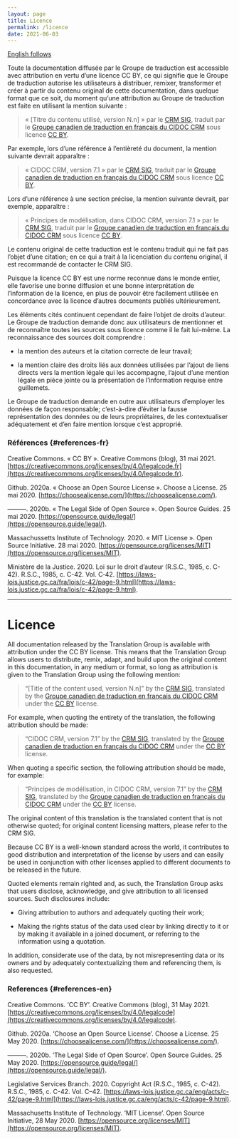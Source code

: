 ```yaml
---
layout: page
title: Licence
permalink: /licence
date: 2021-06-03
---
```


[English follows](#licence-en)

Toute la documentation diffusée par le Groupe de traduction est accessible avec attribution en vertu d’une licence CC BY, ce qui signifie que le Groupe de traduction autorise les utilisateurs à distribuer, remixer, transformer et créer à partir du contenu original de cette documentation, dans quelque format que ce soit, du moment qu’une attribution au Groupe de traduction est faite en utilisant la mention suivante : 

> « [Titre du contenu utilisé, version N.n] » par le [CRM SIG](http://www.cidoc-crm.org/sig-members-list), traduit par le [Groupe canadien de traduction en français du CIDOC CRM](https://chin-rcip.github.io/cidoc_crm_fr-ca/) sous licence [CC BY](https://creativecommons.org/licenses/by/4.0/legalcode.fr).

Par exemple, lors d’une référence à l’entièreté du document, la mention suivante devrait apparaître : 

> « CIDOC CRM, version 7.1 » par le [CRM SIG](http://www.cidoc-crm.org/sig-members-list), traduit par le [Groupe canadien de traduction en français du CIDOC CRM](https://chin-rcip.github.io/cidoc_crm_fr-ca/) sous licence [CC BY](https://creativecommons.org/licenses/by/4.0/legalcode.fr).

Lors d’une référence à une section précise, la mention suivante devrait, par exemple, apparaître : 

> « Principes de modélisation, dans CIDOC CRM, version 7.1 » par le [CRM SIG](http://www.cidoc-crm.org/sig-members-list), traduit par le [Groupe canadien de traduction en français du CIDOC CRM](https://chin-rcip.github.io/cidoc_crm_fr-ca/) sous licence [CC BY](https://creativecommons.org/licenses/by/4.0/legalcode.fr).

Le contenu original de cette traduction est le contenu traduit qui ne fait pas l’objet d’une citation; en ce qui a trait à la licenciation du contenu original, il est recommandé de contacter le CRM SIG.

Puisque la licence CC BY est une norme reconnue dans le monde entier, elle favorise une bonne diffusion et une bonne interprétation de l’information de la licence, en plus de pouvoir être facilement utilisée en concordance avec la licence d’autres documents publiés ultérieurement.

Les éléments cités continuent cependant de faire l’objet de droits d’auteur. Le Groupe de traduction demande donc aux utilisateurs de mentionner et de reconnaître toutes les sources sous licence comme il le fait lui-même. La reconnaissance des sources doit comprendre :

- la mention des auteurs et la citation correcte de leur travail;

- la mention claire des droits liés aux données utilisées par l’ajout de liens directs vers la mention légale qui les accompagne, l’ajout d’une mention légale en pièce jointe ou la présentation de l’information requise entre guillemets. 

Le Groupe de traduction demande en outre aux utilisateurs d’employer les données de façon responsable; c’est-à-dire d’éviter la fausse représentation des données ou de leurs propriétaires, de les contextualiser adéquatement et d’en faire mention lorsque c’est approprié.

### Références {#references-fr}

Creative Commons. « CC BY ». Creative Commons (blog), 31 mai 2021. [https://creativecommons.org/licenses/by/4.0/legalcode.fr](https://creativecommons.org/licenses/by/4.0/legalcode.fr).  

Github. 2020a. « Choose an Open Source License ». Choose a License. 25 mai 2020. [https://choosealicense.com/](https://choosealicense.com/).

———. 2020b. « The Legal Side of Open Source ». Open Source Guides. 25 mai 2020. [https://opensource.guide/legal/](https://opensource.guide/legal/).

Massachussetts Institute of Technology. 2020. « MIT License ». Open Source Initiative. 28 mai 2020. [https://opensource.org/licenses/MIT](https://opensource.org/licenses/MIT).

Ministère de la Justice. 2020. Loi sur le droit d’auteur (R.S.C., 1985, c. C-42). R.S.C., 1985, c. C-42. Vol. C‑42. [https://laws-lois.justice.gc.ca/fra/lois/c-42/page-9.html](https://laws-lois.justice.gc.ca/fra/lois/c-42/page-9.html).

---

<h1 class="post-title" id="licence-en">Licence</h1>

All documentation released by the Translation Group is available with attribution under the CC BY license. This means that the Translation Group allows users to distribute, remix, adapt, and build upon the original content in this documentation, in any medium or format, so long as attribution is given to the Translation Group using the following mention: 

> “[Title of the content used, version N.n]” by the [CRM SIG](http://www.cidoc-crm.org/sig-members-list), translated by the [Groupe canadien de traduction en français du CIDOC CRM](https://chin-rcip.github.io/cidoc_crm_fr-ca/) under the [CC BY](https://creativecommons.org/licenses/by/4.0/legalcode) license.

For example, when quoting the entirety of the translation, the following attribution should be made: 

> “CIDOC CRM, version 7.1” by the [CRM SIG](http://www.cidoc-crm.org/sig-members-list), translated by the [Groupe canadien de traduction en français du CIDOC CRM](https://chin-rcip.github.io/cidoc_crm_fr-ca/) under the [CC BY](https://creativecommons.org/licenses/by/4.0/legalcode) license.

When quoting a specific section, the following attribution should be made, for example: 

> “Principes de modélisation, in CIDOC CRM, version 7.1” by the [CRM SIG](http://www.cidoc-crm.org/sig-members-list), translated by the [Groupe canadien de traduction en français du CIDOC CRM](https://chin-rcip.github.io/cidoc_crm_fr-ca/) under the [CC BY](https://creativecommons.org/licenses/by/4.0/legalcode) license.

The original content of this translation is the translated content that is not otherwise quoted; for original content licensing matters, please refer to the CRM SIG.

Because CC BY is a well-known standard across the world, it contributes to good distribution and interpretation of the license by users and can easily be used in conjunction with other licenses applied to different documents to be released in the future.

Quoted elements remain righted and, as such, the Translation Group asks that users disclose, acknowledge, and give attribution to all licensed sources. Such disclosures include:

- Giving attribution to authors and adequately quoting their work;

- Making the rights status of the data used clear by linking directly to it or by making it available in a joined document, or referring to the information using a quotation. 

In addition, considerate use of the data, by not misrepresenting data or its owners and by adequately contextualizing them and referencing them, is also requested.

### References {#references-en}

Creative Commons. ‘CC BY’. Creative Commons (blog), 31 May 2021. [https://creativecommons.org/licenses/by/4.0/legalcode](https://creativecommons.org/licenses/by/4.0/legalcode).

Github. 2020a. ‘Choose an Open Source License’. Choose a License. 25 May 2020. [https://choosealicense.com/](https://choosealicense.com/).

———. 2020b. ‘The Legal Side of Open Source’. Open Source Guides. 25 May 2020. [https://opensource.guide/legal/](https://opensource.guide/legal/).

Legislative Services Branch. 2020. Copyright Act (R.S.C., 1985, c. C-42). R.S.C., 1985, c. C-42. Vol. C–42. [https://laws-lois.justice.gc.ca/eng/acts/c-42/page-9.html](https://laws-lois.justice.gc.ca/eng/acts/c-42/page-9.html).

Massachusetts Institute of Technology. ‘MIT License’. Open Source Initiative, 28 May 2020. [https://opensource.org/licenses/MIT](https://opensource.org/licenses/MIT).
